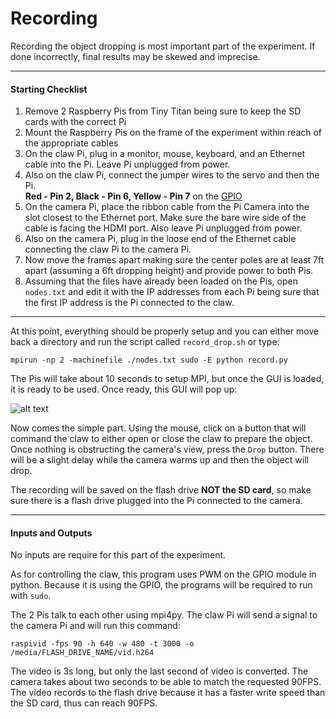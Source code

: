 Recording
=========

Recording the object dropping is most important part of the experiment. If done incorrectly, final results may be skewed and imprecise.

--------------

#### Starting Checklist  
   1. Remove 2 Raspberry Pis from Tiny Titan being sure to keep the SD cards with the correct Pi  
   2. Mount the Raspberry Pis on the frame of the experiment within reach of the appropriate cables  
   3. On the claw Pi, plug in a monitor, mouse, keyboard, and an Ethernet cable into the Pi. Leave Pi unplugged from power.
   4. Also on the claw Pi, connect the jumper wires to the servo and then the Pi.  
   **Red - Pin 2, Black - Pin 6, Yellow - Pin 7** on the [GPIO](http://www.andremiller.net/wp-content/uploads/2013/01/RaspberryPiPinouts2.png)  
   5. On the camera Pi, place the ribbon cable from the Pi Camera into the slot closest to the Ethernet port. Make sure the bare wire side of the cable is facing the HDMI port. Also leave Pi unplugged from power.  
   6. Also on the camera Pi, plug in the loose end of the Ethernet cable connecting the claw Pi to the camera Pi.  
   7. Now move the frames apart making sure the center poles are at least 7ft apart (assuming a 6ft dropping height) and provide power to both Pis.  
   8. Assuming that the files have already been loaded on the Pis, open `nodes.txt` and edit it with the IP addresses from each Pi being sure that the first IP address is the Pi connected to the claw.  
   
--------------

At this point, everything should be properly setup and you can either move back a directory and run the script called `record_drop.sh` or type:  
```
mpirun -np 2 -machinefile ./nodes.txt sudo -E python record.py
```

The Pis will take about 10 seconds to setup MPI, but once the GUI is loaded, it is ready to be used. Once ready, this GUI will pop up:  

![alt text](https://github.com/mjdonovan410/TinyTitan-PhysicsExperiment/raw/master/Record/Images/gui.png "Record GUI")

Now comes the simple part. Using the mouse, click on a button that will command the claw to either open or close the claw to prepare the object. 
Once nothing is obstructing the camera's view, press the `Drop` button. There will be a slight delay while the camera warms up and then the object will drop.

The recording will be saved on the flash drive **NOT the SD card**, so make sure there is a flash drive plugged into the Pi connected to the camera.

-------
#### Inputs and Outputs
No inputs are require for this part of the experiment.  

As for controlling the claw, this program uses PWM on the GPIO module in python. Because it is using the GPIO, the programs will be required to run with `sudo`.

The 2 Pis talk to each other using mpi4py. The claw Pi will send a signal to the camera Pi and will run this command:  
```
raspivid -fps 90 -h 640 -w 480 -t 3000 -o /media/FLASH_DRIVE_NAME/vid.h264
```  

The video is 3s long, but only the last second of video is converted. The camera takes about two seconds to be able to match the requested 90FPS. The video records to the flash drive because it has a faster write speed than the SD card, thus can reach 90FPS.